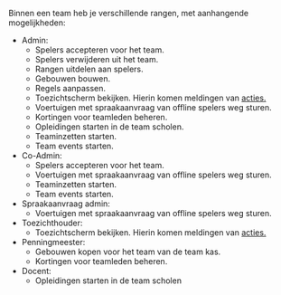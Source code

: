 Binnen een team heb je verschillende rangen, met aanhangende mogelijkheden:

- Admin:
    - Spelers accepteren voor het team.
    - Spelers verwijderen uit het team.
    - Rangen uitdelen aan spelers.
    - Gebouwen bouwen.
    - Regels aanpassen.
    - Toezichtscherm bekijken. Hierin komen meldingen van [acties.](Acties_in_toezichtscherm.md)
    - Voertuigen met spraakaanvraag van offline spelers weg sturen.
    - Kortingen voor teamleden beheren.
    - Opleidingen starten in de team scholen.
    - Teaminzetten starten.
    - Team events starten.
- Co-Admin:
    - Spelers accepteren voor het team.
    - Voertuigen met spraakaanvraag van offline spelers weg sturen. 
    - Teaminzetten starten.
    - Team events starten.
- Spraakaanvraag admin:
    - Voertuigen met spraakaanvraag van offline spelers weg sturen.
- Toezichthouder:
    - Toezichtscherm bekijken. Hierin komen meldingen van [acties.](Acties_in_toezichtscherm.md) 
- Penningmeester:
    - Gebouwen kopen voor het team van de team kas.
    - Kortingen voor teamleden beheren.
- Docent:
    - Opleidingen starten in de team scholen